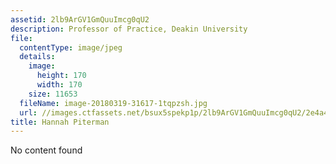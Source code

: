 ```yaml
---
assetid: 2lb9ArGV1GmQuuImcg0qU2
description: Professor of Practice, Deakin University
file:
  contentType: image/jpeg
  details:
    image:
      height: 170
      width: 170
    size: 11653
  fileName: image-20180319-31617-1tqpzsh.jpg
  url: //images.ctfassets.net/bsux5spekp1p/2lb9ArGV1GmQuuImcg0qU2/2e4a403d9ca8f969021f2b395c472a18/image-20180319-31617-1tqpzsh.jpg
title: Hannah Piterman
---
```

No content found